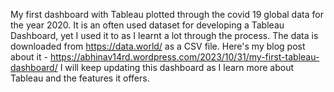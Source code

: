 My first dashboard with Tableau plotted through the covid 19 global data for the year 2020. 
It is an often used dataset for developing a Tableau Dashboard, yet I used it to as I learnt a lot through the process. 
The data is downloaded from https://data.world/ as a CSV file. 
Here's my blog post about it - https://abhinav14rd.wordpress.com/2023/10/31/my-first-tableau-dashboard/
I will keep updating this dashboard as I learn more about Tableau and the features it offers.
